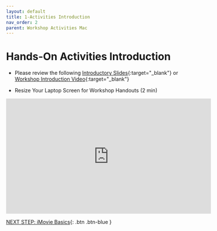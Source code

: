 ```yaml
---
layout: default
title: 1-Activities Introduction
nav_order: 2
parent: Workshop Activities Mac
---
```

# Hands-On Activities Introduction

- Please review the following [Introductory Slides](http://bit.ly/dsc-imovie-openshot){:target="_blank"} or [Workshop Introduction Video](https://bit.ly/3tYWPv1){:target="_blank"}

- Resize Your Laptop Screen for Workshop Handouts (2 min)
<iframe width="560" height="315" src="https://www.youtube.com/embed/Igk5hZUfzN0" title="YouTube video player" frameborder="0" allow="accelerometer; autoplay; clipboard-write; encrypted-media; gyroscope; picture-in-picture" allowfullscreen></iframe>

[NEXT STEP: iMovie Basics](imovie-basics.html){: .btn .btn-blue }
